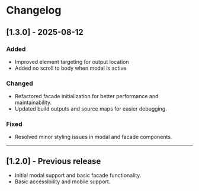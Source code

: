 # Changelog

## [1.3.0] - 2025-08-12

### Added
- Improved element targeting for output location
- Added no scroll to body when modal is active

### Changed
- Refactored facade initialization for better performance and maintainability.
- Updated build outputs and source maps for easier debugging.

### Fixed
- Resolved minor styling issues in modal and facade components.

---

## [1.2.0] - Previous release
- Initial modal support and basic facade functionality.
- Basic accessibility and mobile support.
